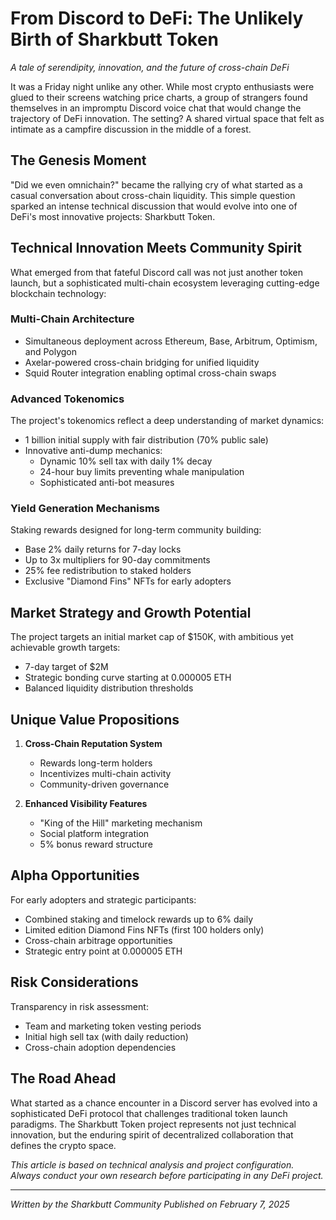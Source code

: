 # From Discord to DeFi: The Unlikely Birth of Sharkbutt Token

*A tale of serendipity, innovation, and the future of cross-chain DeFi*

It was a Friday night unlike any other. While most crypto enthusiasts were glued to their screens watching price charts, a group of strangers found themselves in an impromptu Discord voice chat that would change the trajectory of DeFi innovation. The setting? A shared virtual space that felt as intimate as a campfire discussion in the middle of a forest.

## The Genesis Moment

"Did we even omnichain?" became the rallying cry of what started as a casual conversation about cross-chain liquidity. This simple question sparked an intense technical discussion that would evolve into one of DeFi's most innovative projects: Sharkbutt Token.

## Technical Innovation Meets Community Spirit

What emerged from that fateful Discord call was not just another token launch, but a sophisticated multi-chain ecosystem leveraging cutting-edge blockchain technology:

### Multi-Chain Architecture
- Simultaneous deployment across Ethereum, Base, Arbitrum, Optimism, and Polygon
- Axelar-powered cross-chain bridging for unified liquidity
- Squid Router integration enabling optimal cross-chain swaps

### Advanced Tokenomics
The project's tokenomics reflect a deep understanding of market dynamics:
- 1 billion initial supply with fair distribution (70% public sale)
- Innovative anti-dump mechanics:
  - Dynamic 10% sell tax with daily 1% decay
  - 24-hour buy limits preventing whale manipulation
  - Sophisticated anti-bot measures

### Yield Generation Mechanisms
Staking rewards designed for long-term community building:
- Base 2% daily returns for 7-day locks
- Up to 3x multipliers for 90-day commitments
- 25% fee redistribution to staked holders
- Exclusive "Diamond Fins" NFTs for early adopters

## Market Strategy and Growth Potential

The project targets an initial market cap of $150K, with ambitious yet achievable growth targets:
- 7-day target of $2M
- Strategic bonding curve starting at 0.000005 ETH
- Balanced liquidity distribution thresholds

## Unique Value Propositions

1. **Cross-Chain Reputation System**
   - Rewards long-term holders
   - Incentivizes multi-chain activity
   - Community-driven governance

2. **Enhanced Visibility Features**
   - "King of the Hill" marketing mechanism
   - Social platform integration
   - 5% bonus reward structure

## Alpha Opportunities

For early adopters and strategic participants:
- Combined staking and timelock rewards up to 6% daily
- Limited edition Diamond Fins NFTs (first 100 holders only)
- Cross-chain arbitrage opportunities
- Strategic entry point at 0.000005 ETH

## Risk Considerations

Transparency in risk assessment:
- Team and marketing token vesting periods
- Initial high sell tax (with daily reduction)
- Cross-chain adoption dependencies

## The Road Ahead

What started as a chance encounter in a Discord server has evolved into a sophisticated DeFi protocol that challenges traditional token launch paradigms. The Sharkbutt Token project represents not just technical innovation, but the enduring spirit of decentralized collaboration that defines the crypto space.

*This article is based on technical analysis and project configuration. Always conduct your own research before participating in any DeFi project.*

---

*Written by the Sharkbutt Community*
*Published on February 7, 2025* 